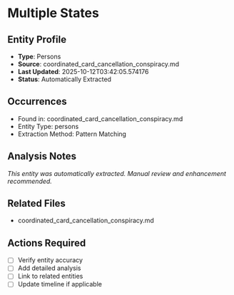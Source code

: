 # Multiple States

## Entity Profile
- **Type**: Persons
- **Source**: coordinated_card_cancellation_conspiracy.md
- **Last Updated**: 2025-10-12T03:42:05.574176
- **Status**: Automatically Extracted

## Occurrences
- Found in: coordinated_card_cancellation_conspiracy.md
- Entity Type: persons
- Extraction Method: Pattern Matching

## Analysis Notes
*This entity was automatically extracted. Manual review and enhancement recommended.*

## Related Files
- coordinated_card_cancellation_conspiracy.md

## Actions Required
- [ ] Verify entity accuracy
- [ ] Add detailed analysis
- [ ] Link to related entities
- [ ] Update timeline if applicable
